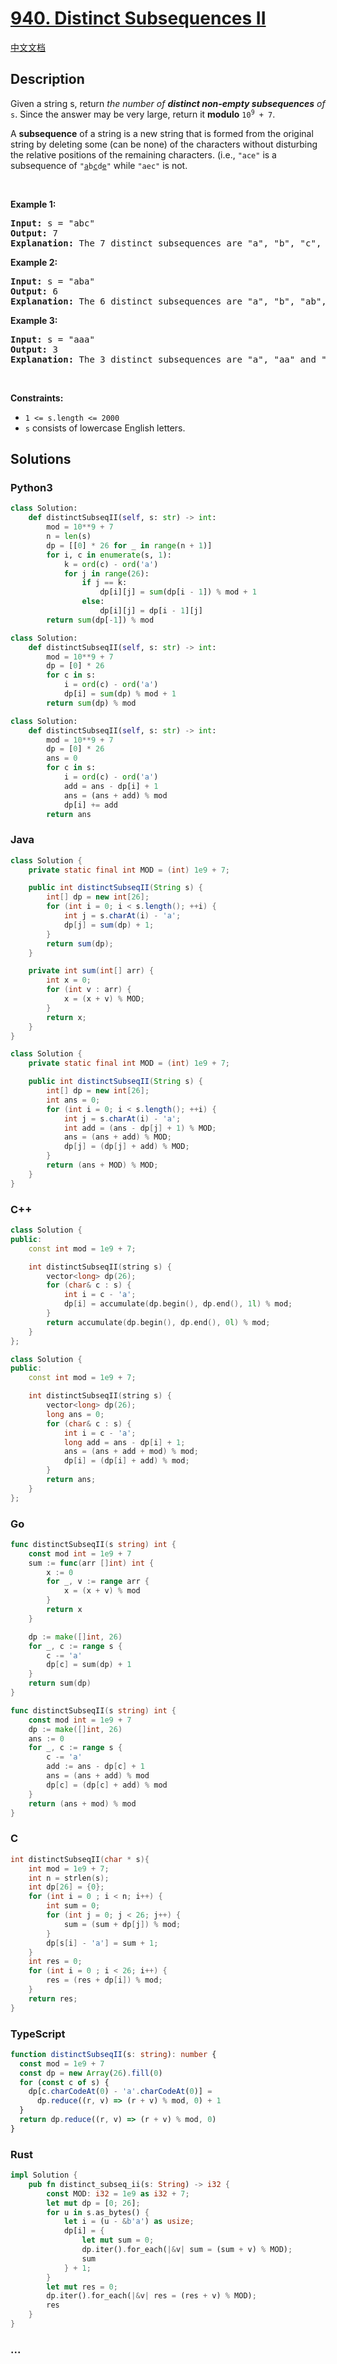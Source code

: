 # [940. Distinct Subsequences II](https://leetcode.com/problems/distinct-subsequences-ii)

[中文文档](/solution/0900-0999/0940.Distinct%20Subsequences%20II/README.md)

## Description

<p>Given a string s, return <em>the number of <strong>distinct non-empty subsequences</strong> of</em> <code>s</code>. Since the answer may be very large, return it <strong>modulo</strong> <code>10<sup>9</sup> + 7</code>.</p>
A <strong>subsequence</strong> of a string is a new string that is formed from the original string by deleting some (can be none) of the characters without disturbing the relative positions of the remaining characters. (i.e., <code>&quot;ace&quot;</code> is a subsequence of <code>&quot;<u>a</u>b<u>c</u>d<u>e</u>&quot;</code> while <code>&quot;aec&quot;</code> is not.
<p>&nbsp;</p>
<p><strong class="example">Example 1:</strong></p>

<pre>
<strong>Input:</strong> s = &quot;abc&quot;
<strong>Output:</strong> 7
<strong>Explanation:</strong> The 7 distinct subsequences are &quot;a&quot;, &quot;b&quot;, &quot;c&quot;, &quot;ab&quot;, &quot;ac&quot;, &quot;bc&quot;, and &quot;abc&quot;.
</pre>

<p><strong class="example">Example 2:</strong></p>

<pre>
<strong>Input:</strong> s = &quot;aba&quot;
<strong>Output:</strong> 6
<strong>Explanation:</strong> The 6 distinct subsequences are &quot;a&quot;, &quot;b&quot;, &quot;ab&quot;, &quot;aa&quot;, &quot;ba&quot;, and &quot;aba&quot;.
</pre>

<p><strong class="example">Example 3:</strong></p>

<pre>
<strong>Input:</strong> s = &quot;aaa&quot;
<strong>Output:</strong> 3
<strong>Explanation:</strong> The 3 distinct subsequences are &quot;a&quot;, &quot;aa&quot; and &quot;aaa&quot;.
</pre>

<p>&nbsp;</p>
<p><strong>Constraints:</strong></p>

<ul>
	<li><code>1 &lt;= s.length &lt;= 2000</code></li>
	<li><code>s</code> consists of lowercase English letters.</li>
</ul>

## Solutions

<!-- tabs:start -->

### **Python3**

```python
class Solution:
    def distinctSubseqII(self, s: str) -> int:
        mod = 10**9 + 7
        n = len(s)
        dp = [[0] * 26 for _ in range(n + 1)]
        for i, c in enumerate(s, 1):
            k = ord(c) - ord('a')
            for j in range(26):
                if j == k:
                    dp[i][j] = sum(dp[i - 1]) % mod + 1
                else:
                    dp[i][j] = dp[i - 1][j]
        return sum(dp[-1]) % mod
```

```python
class Solution:
    def distinctSubseqII(self, s: str) -> int:
        mod = 10**9 + 7
        dp = [0] * 26
        for c in s:
            i = ord(c) - ord('a')
            dp[i] = sum(dp) % mod + 1
        return sum(dp) % mod
```

```python
class Solution:
    def distinctSubseqII(self, s: str) -> int:
        mod = 10**9 + 7
        dp = [0] * 26
        ans = 0
        for c in s:
            i = ord(c) - ord('a')
            add = ans - dp[i] + 1
            ans = (ans + add) % mod
            dp[i] += add
        return ans
```

### **Java**

```java
class Solution {
    private static final int MOD = (int) 1e9 + 7;

    public int distinctSubseqII(String s) {
        int[] dp = new int[26];
        for (int i = 0; i < s.length(); ++i) {
            int j = s.charAt(i) - 'a';
            dp[j] = sum(dp) + 1;
        }
        return sum(dp);
    }

    private int sum(int[] arr) {
        int x = 0;
        for (int v : arr) {
            x = (x + v) % MOD;
        }
        return x;
    }
}
```

```java
class Solution {
    private static final int MOD = (int) 1e9 + 7;

    public int distinctSubseqII(String s) {
        int[] dp = new int[26];
        int ans = 0;
        for (int i = 0; i < s.length(); ++i) {
            int j = s.charAt(i) - 'a';
            int add = (ans - dp[j] + 1) % MOD;
            ans = (ans + add) % MOD;
            dp[j] = (dp[j] + add) % MOD;
        }
        return (ans + MOD) % MOD;
    }
}
```

### **C++**

```cpp
class Solution {
public:
    const int mod = 1e9 + 7;

    int distinctSubseqII(string s) {
        vector<long> dp(26);
        for (char& c : s) {
            int i = c - 'a';
            dp[i] = accumulate(dp.begin(), dp.end(), 1l) % mod;
        }
        return accumulate(dp.begin(), dp.end(), 0l) % mod;
    }
};
```

```cpp
class Solution {
public:
    const int mod = 1e9 + 7;

    int distinctSubseqII(string s) {
        vector<long> dp(26);
        long ans = 0;
        for (char& c : s) {
            int i = c - 'a';
            long add = ans - dp[i] + 1;
            ans = (ans + add + mod) % mod;
            dp[i] = (dp[i] + add) % mod;
        }
        return ans;
    }
};
```

### **Go**

```go
func distinctSubseqII(s string) int {
	const mod int = 1e9 + 7
	sum := func(arr []int) int {
		x := 0
		for _, v := range arr {
			x = (x + v) % mod
		}
		return x
	}

	dp := make([]int, 26)
	for _, c := range s {
		c -= 'a'
		dp[c] = sum(dp) + 1
	}
	return sum(dp)
}
```

```go
func distinctSubseqII(s string) int {
	const mod int = 1e9 + 7
	dp := make([]int, 26)
	ans := 0
	for _, c := range s {
		c -= 'a'
		add := ans - dp[c] + 1
		ans = (ans + add) % mod
		dp[c] = (dp[c] + add) % mod
	}
	return (ans + mod) % mod
}
```

### **C**

```c
int distinctSubseqII(char * s){
    int mod = 1e9 + 7;
    int n = strlen(s);
    int dp[26] = {0};
    for (int i = 0 ; i < n; i++) {
        int sum = 0;
        for (int j = 0; j < 26; j++) {
            sum = (sum + dp[j]) % mod;
        }
        dp[s[i] - 'a'] = sum + 1;
    }
    int res = 0;
    for (int i = 0 ; i < 26; i++) {
        res = (res + dp[i]) % mod;
    }
    return res;
}
```

### **TypeScript**

```ts
function distinctSubseqII(s: string): number {
  const mod = 1e9 + 7
  const dp = new Array(26).fill(0)
  for (const c of s) {
    dp[c.charCodeAt(0) - 'a'.charCodeAt(0)] =
      dp.reduce((r, v) => (r + v) % mod, 0) + 1
  }
  return dp.reduce((r, v) => (r + v) % mod, 0)
}
```

### **Rust**

```rust
impl Solution {
    pub fn distinct_subseq_ii(s: String) -> i32 {
        const MOD: i32 = 1e9 as i32 + 7;
        let mut dp = [0; 26];
        for u in s.as_bytes() {
            let i = (u - &b'a') as usize;
            dp[i] = {
                let mut sum = 0;
                dp.iter().for_each(|&v| sum = (sum + v) % MOD);
                sum
            } + 1;
        }
        let mut res = 0;
        dp.iter().for_each(|&v| res = (res + v) % MOD);
        res
    }
}
```

### **...**

```

```

<!-- tabs:end -->
